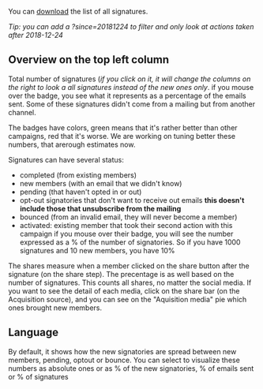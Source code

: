 You can [download](/civicrm/delivery/) the list of all signatures.

*Tip: you can add a ?since=20181224 to filter and only look at actions taken after 2018-12-24*

## Overview on the top left column

Total number of signatures (*if you click on it, it will change the columns on the right to look a all signatures instead of the new ones only*. if you mouse over the badge, you see what it represents as a percentage of the emails sent. Some of these signatures didn't come from a mailing but from another channel.

The badges have colors, green means that it's rather better than other campaigns, red that it's worse. We are working on tuning better these numbers, that arerough estimates now.

Signatures can have several status:
- completed (from existing members)
- new members (with an email that we didn't know)
- pending (that haven't opted in or out)
- opt-out signatories that don't want to receive out emails **this doesn't include those that unsubscribe from the mailing** 
- bounced (from an invalid email, they will never become a member)
- activated: existing member that took their second action with this campaign
if you mouse over their badge, you will see the number expressed as a % of the number of signatories. So if you have 1000 signatures and 10 new members, you have 10%

The shares measure when a member clicked on the share button after the signature (on the share step). The precentage is as well based on the number of signatures. This counts all shares, no matter the social media. If you want to see the detail of each media, click on the share bar (on the Acquisition source), and you can see on the "Aquisition media" pie which ones brought new members.


## Language
By default, it shows how the new signatories are spread between new members, pending, optout or bounce. You can select to visualize these numbers as absolute ones or as % of the new signatories, % of emails sent or % of signatures



